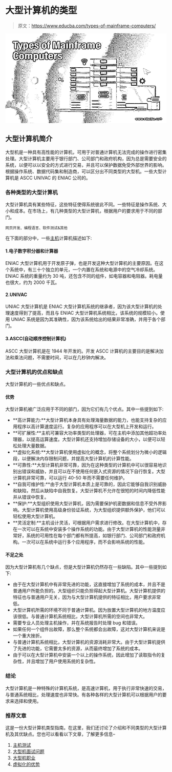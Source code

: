 # 大型计算机的类型

> 原文：<https://www.educba.com/types-of-mainframe-computers/>

![Types of Mainframe Computers](img/46a1ae3940fd0a5e080970864d14e3c6.png)



## 大型计算机简介

大型机是一种具有高性能的计算机，可用于对普通计算机无法完成的操作进行密集处理。大型计算机主要用于银行部门、公司部门和政府机构，因为总是需要安全的系统，以便可以以安全的方式进行交易，并且可以保护数据免受外部世界的影响。根据操作系统、数据代码集和制造商，可以区分出不同类型的大型机。一些大型计算机是 ASCC UNIVAC 的 ENIAC 公司的。

### 各种类型的大型计算机

大型计算机具有某些特征，这些特征使得系统彼此不同。一些特征是操作系统、大小和成本。在市场上，有几种类型的大型计算机，根据用户的要求用于不同的部门。

<small>网页开发、编程语言、软件测试&其他</small>

在下面的部分中，一些[主机](https://www.educba.com/what-is-mainframe/)计算机描述如下:

#### 1.电子数字积分器和计算器

ENIAC 大型计算机用于开发原子弹，也是开发这种大型计算机的主要原因。在这个系统中，有三十个独立的单元，一个内置在系统和电源中的空气冷却系统。ENIAC 系统的重量约为 30 吨，还包含不同的组件，如电容器和电阻器。耗电量也很大，约为 2000 千瓦。

#### 2.UNIVAC

UNIAC 大型计算机是 ENIAC 大型计算机系统的继承者，因为该大型计算机的处理速度得到了提高，而且与 ENIAC 大型计算机系统相比，该系统的规模较小。使用 UNIAC 系统是因为其准确性，因为该系统给出的结果非常准确，并用于各个部门。

#### 3.ASCC(自动顺序控制计算机)

ASCC 大型计算机是在 1944 年开发的。开发 ASCC 计算机的主要目的是解决加法和乘法问题，不需要时间，可以在几秒钟内解决。

### 大型计算机的优点和缺点

大型计算机的一些优点和缺点。

#### 优势

大型计算机被广泛应用于不同的部门，因为它们有几个优点。其中一些提到如下:

*   **高计算能力:**大型计算机本身具有处理海量数据的能力，也能支持复杂的应用程序以高计算速度运行。复杂的应用程序可以在大型机上开发和运行。
*   **可扩展性:**主机可兼容大功率类型的处理器，可在主机中添加其他超功率处理器，以提高运算速度。大型计算机还支持增加存储设备的大小，以便可以轻松处理大量数据。
*   **虚拟化系统:**大型计算机使用虚拟化的概念，将整个系统划分为微小的逻辑段，以便解决内存限制问题，并提高大型计算机的计算性能。
*   **可靠性:**大型计算机非常可靠，因为在这种类型的计算机中可以很容易地识别出错误和威胁，并且可以在不使用任何嵌入式资源的情况下自行恢复。大型计算机非常可靠，可以运行 40-50 年而不需要任何维护。
*   **自我可维护性:**由于大型计算机本质上是可靠的，因此它能够自我识别威胁和缺陷，然后从缺陷中自我恢复。大型计算机不允许在很短的时间内降低性能并从错误中恢复。
*   **保护:**大型组织使用大型计算机，因为需要保护机密数据和信息不受外界影响。大型计算机使用高级身份验证系统，为大型组织提供额外保护，他们可以轻松使用大型计算机。
*   **灵活定制:**主机设计灵活，可根据用户需求进行修改。在大型计算机中，存在一次可以在系统中安装多个操作系统的功能。由于大型计算机的性能测量非常好，系统的可用性在每个部门都有所提高，如银行部门、公司部门和政府机构。一次可以在系统中运行多个应用程序，而不会影响系统的性能。

#### 不足之处

因为大型计算机有几个缺点，但是大型计算机仍然存在一些缺陷。其中一些提到如下:

*   由于在大型计算机中有非常先进的功能，这直接增加了系统的成本，并且不是普通用户所能负担的。大型组织只能负担得起大型计算机。大型计算机提供的特征也与普通用户无关，因为与大型计算机提供的特征相比，用户要求非常低。
*   大型计算机所需的环境不同于普通计算机。因为放置大型计算机的地方温度应该很低。与普通计算机系统相比，大型计算机所需的空间也非常大。
*   需要专业人员处理主机操作，并在系统报告时处理 bug 和错误。
*   如果任何一个组件出故障，那么整个系统都会出故障，这对大型计算机来说是一个重大挫折。
*   与普通计算机系统相比，大型计算机的资源消耗非常大。由于大型计算机提供了先进的功能，它需要太多的资源，从而最终增加了系统的成本。
*   由于可以在大型计算机中安装一个以上的操作系统，因此增加了读取指令的复杂性，并且增加了用户使用系统的复杂性。

### 结论

大型计算机是一种特殊的计算机系统，是高速计算机，用于执行非常快速的交易，与普通系统相比，处理速度也非常快。有各种各样的大型计算机可以根据用户的要求来选择和使用。

### 推荐文章

这是一份大型计算机类型指南。在这里，我们还讨论了介绍和不同类型的大型计算机及其优缺点。您也可以看看以下文章，了解更多信息–

1.  [主机测试](https://www.educba.com/mainframe-testing/)
2.  [大型机面试问题](https://www.educba.com/mainframe-interview-questions/)
3.  [大型机职业](https://www.educba.com/careers-in-mainframe/)
4.  [虚拟化的优势](https://www.educba.com/advantages-of-virtualization/)





